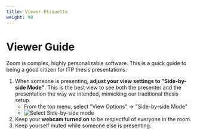 ```yaml
---
title: Viewer Etiquette
weight: 98
---
```


# Viewer Guide

Zoom is complex, highly personalizable software. This is a quick guide to being a good citizen for ITP thesis presentations.

1. When someone is presenting, **adjust your view settings to "Side-by-side Mode"**. This is the best view to see both the presenter and the presentation the way we intended, mimicking our traditional thesis setup.
	- From the top menu, select "View Options" -> "Side-by-side Mode"
	- ![Select Side-by-side mode](/side-by-side-mode.png)
2. Keep your **webcam turned on** to be respectful of everyone in the room.
3. Keep yourself muted while someone else is presenting.
